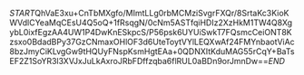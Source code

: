 $START$QhVaE3xu+CnTbMXgfo/MImtLLg0rbMCMziSvgrFXQr/8SrtaKc3KioKWVdlCYeaMqCEsU4Q5oQ+1fRsqgN/0cNm5ASTfqiHDIz2XzHkM1TW4Q8XgybL0ixfEgzAA4UW1P4DwKnESkpcS/P56psk6UYUiSwkT7FQsmcCeiONT8Kzsxo0BdadBPy37GzCNmaxOHlOF3d6UteToytVYlLEQXwAf24FMYnbaotViAc8bzJmyCiKLvgGw9tHQUyFNspKsmHgtEAa+0QDNXItKduMAG55rCqY+BaTsEF2Z1SoYR3l3XVJxJuLkAxroJRbFDffzqba6flRUL0aBDn9orJmnDw==$END$